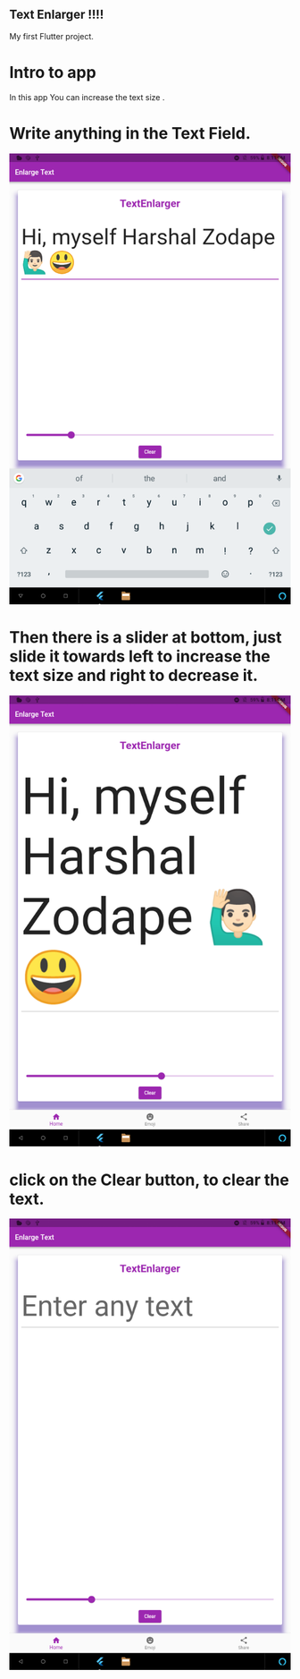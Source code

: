 ## Text  Enlarger !!!!

My first Flutter project.

# Intro to app

In this app You can increase the text size .

# Write anything in the Text Field.

![Step 1](https://github.com/Harshalszz/TextEnlarger/blob/main/images/flutter_01.png)

# Then there is a slider at bottom, just slide it towards left to increase the text size and right to decrease it.

![Step 2](https://github.com/Harshalszz/TextEnlarger/blob/main/images/flutter_02.png)

# click on the Clear button, to clear the text.

![Step 3](https://github.com/Harshalszz/TextEnlarger/blob/main/images/flutter_03.png)
